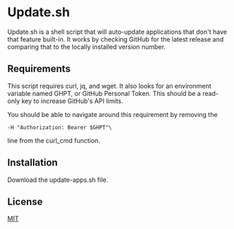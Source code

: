 # Update.sh 

Update.sh is a shell script that will auto-update applications that don't have that feature built-in.
It works by checking GitHub for the latest release and comparing that to the locally installed version number.

## Requirements

This script requires curl, jq, and wget. It also looks for an environment variable named GHPT, or GitHub Personal Token. This should be a read-only key to increase GitHub's API limits.

You should be able to navigate around this requirement by removing the 

``` -H "Authorization: Bearer $GHPT"\ ```

line from the curl_cmd function.

## Installation

Download the update-apps.sh file.

## License

[MIT](https://choosealicense.com/licenses/mit/)
